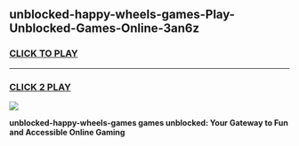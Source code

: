 
## unblocked-happy-wheels-games-Play-Unblocked-Games-Online-3an6z
<h3>
<a href="https://premium76.site?title=unblocked-happy-wheels-games&ref=24A">CLICK TO PLAY</a></h3>
<hr>

<h3>
<a href="https://premium76.site?title=unblocked-happy-wheels-games&ref=24A">CLICK 2 PLAY</a>
  
</h3>

<a href="https://premium76.site?title=unblocked-happy-wheels-games&ref=24A"><img src="https://clearcache.store/games.png"></a>


**unblocked-happy-wheels-games games unblocked: Your Gateway to Fun and Accessible Online Gaming**
